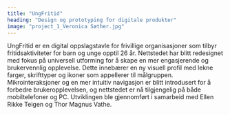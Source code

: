 ```yaml
---
title: "UngFritid"
heading: "Design og prototyping for digitale produkter"
image: "project_1_Veronica Sæther.jpg"
---
```


UngFritid er en digital oppslagstavle for frivillige organisasjoner som tilbyr fritidsaktiviteter for barn og unge opptil 26 år. Nettstedet har blitt redesignet med fokus på universell utforming for å skape en mer engasjerende og brukervennlig opplevelse. Dette innebærer en ny visuell profil med lekne farger, skrifttyper og ikoner som appellerer til målgruppen. Mikrointeraksjoner og en mer intuitiv navigasjon er blitt introdusert for å forbedre brukeropplevelsen, og nettstedet er nå tilgjengelig på både mobiltelefoner og PC. Utviklingen ble gjennomført i samarbeid med Ellen Rikke Teigen og Thor Magnus Vathe.
